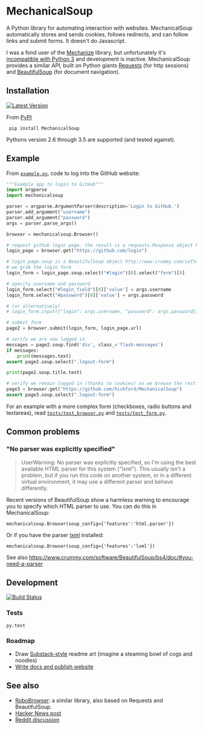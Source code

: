 MechanicalSoup
==============

A Python library for automating interaction with websites. MechanicalSoup automatically stores and sends cookies, follows redirects, and can follow links and submit forms. It doesn't do Javascript.

I was a fond user of the [Mechanize](https://github.com/jjlee/mechanize) library, but unfortunately it's  [incompatible with Python 3](https://github.com/jjlee/mechanize/issues/96) and development is inactive. MechanicalSoup provides a similar API, built on Python giants [Requests](http://docs.python-requests.org/en/latest/) (for http sessions) and [BeautifulSoup](http://www.crummy.com/software/BeautifulSoup/) (for document navigation).

Installation
------

[![Latest Version](https://img.shields.io/pypi/v/MechanicalSoup.svg)](https://pypi.python.org/pypi/MechanicalSoup/)

From [PyPI](https://pypi.python.org/pypi/MechanicalSoup/)

     pip install MechanicalSoup
     
Pythons version 2.6 through 3.5 are supported (and tested against).

Example
------

From [`example.py`](example.py), code to log into the GitHub website:

```python
"""Example app to login to GitHub"""
import argparse
import mechanicalsoup

parser = argparse.ArgumentParser(description='Login to GitHub.')
parser.add_argument("username")
parser.add_argument("password")
args = parser.parse_args()

browser = mechanicalsoup.Browser()

# request github login page. the result is a requests.Response object http://docs.python-requests.org/en/latest/user/quickstart/#response-content
login_page = browser.get("https://github.com/login")

# login_page.soup is a BeautifulSoup object http://www.crummy.com/software/BeautifulSoup/bs4/doc/#beautifulsoup 
# we grab the login form
login_form = login_page.soup.select("#login")[0].select("form")[0]

# specify username and password
login_form.select("#login_field")[0]['value'] = args.username
login_form.select("#password")[0]['value'] = args.password

# (or alternatively)
# login_form.input({"login": args.username, "password": args.password})

# submit form
page2 = browser.submit(login_form, login_page.url)

# verify we are now logged in
messages = page2.soup.find('div', class_='flash-messages')
if messages:
    print(messages.text)
assert page2.soup.select(".logout-form")

print(page2.soup.title.text)

# verify we remain logged in (thanks to cookies) as we browse the rest of the site
page3 = browser.get("https://github.com/hickford/MechanicalSoup")
assert page3.soup.select(".logout-form")
```

For an example with a more complex form (checkboxes, radio buttons and textareas), read [`tests/test_browser.py`](tests/test_browser.py) and [`tests/test_form.py`](tests/test_form.py).

Common problems
---

### "No parser was explicitly specified"

> UserWarning: No parser was explicitly specified, so I'm using the best available HTML parser for this system ("lxml"). This usually isn't a problem, but if you run this code on another system, or in a different virtual environment, it may use a different parser and behave differently.

Recent versions of BeautifulSoup show a harmless warning to encourage you to specify which HTML parser to use. You can do this in MechanicalSoup:

    mechanicalsoup.Browser(soup_config={'features':'html.parser'})

Or if you have the parser [lxml](http://lxml.de/installation.html) installed:

    mechanicalsoup.Browser(soup_config={'features':'lxml'})

See also https://www.crummy.com/software/BeautifulSoup/bs4/doc/#you-need-a-parser

Development
---------

[![Build Status](https://travis-ci.org/hickford/MechanicalSoup.svg?branch=master)](https://travis-ci.org/hickford/MechanicalSoup)

### Tests

    py.test

### Roadmap

* Draw [Substack-style](http://substack.net/art) readme art (imagine a steaming bowl of cogs and noodles)
* [Write docs and publish website](https://github.com/hickford/MechanicalSoup/issues/6)

See also
------

* [RoboBrowser](https://github.com/jmcarp/robobrowser): a similar library, also based on Requests and BeautifulSoup.
* [Hacker News post](https://news.ycombinator.com/item?id=8012103)
* [Reddit discussion](http://www.reddit.com/r/programming/comments/2aa13s/mechanicalsoup_a_python_library_for_automating/)
